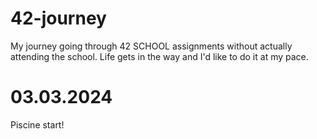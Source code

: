 # 42-journey

My journey going through 42 SCHOOL assignments without actually attending the school. Life gets in the way and I'd like to do it at my pace.

# 03.03.2024
  Piscine start!


